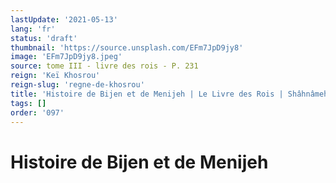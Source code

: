 ```yaml
---
lastUpdate: '2021-05-13'
lang: 'fr'
status: 'draft'
thumbnail: 'https://source.unsplash.com/EFm7JpD9jy8'
image: 'EFm7JpD9jy8.jpeg'
source: tome III - livre des rois - P. 231
reign: 'Keï Khosrou'
reign-slug: 'regne-de-khosrou'
title: 'Histoire de Bijen et de Menijeh | Le Livre des Rois | Shâhnâmeh'
tags: []
order: '097'
---
```


# Histoire de Bijen et de Menijeh 
